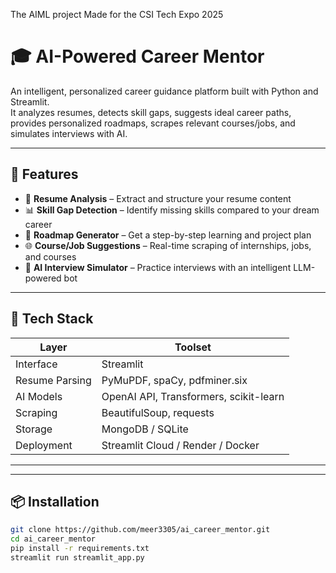 The AIML project Made for the CSI Tech Expo 2025

# 🎓 AI-Powered Career Mentor

An intelligent, personalized career guidance platform built with Python and Streamlit.  
It analyzes resumes, detects skill gaps, suggests ideal career paths, provides personalized roadmaps, scrapes relevant courses/jobs, and simulates interviews with AI.

---

## 🚀 Features

- 📄 **Resume Analysis** – Extract and structure your resume content
- 📊 **Skill Gap Detection** – Identify missing skills compared to your dream career
- 🧭 **Roadmap Generator** – Get a step-by-step learning and project plan
- 🌐 **Course/Job Suggestions** – Real-time scraping of internships, jobs, and courses
- 🤖 **AI Interview Simulator** – Practice interviews with an intelligent LLM-powered bot

---

## 🧰 Tech Stack

| Layer        | Toolset                             |
|--------------|-------------------------------------|
| Interface    | Streamlit                           |
| Resume Parsing | PyMuPDF, spaCy, pdfminer.six      |
| AI Models    | OpenAI API, Transformers, scikit-learn |
| Scraping     | BeautifulSoup, requests             |
| Storage      | MongoDB / SQLite                    |
| Deployment   | Streamlit Cloud / Render / Docker   |

---

---

## 📦 Installation

```bash
git clone https://github.com/meer3305/ai_career_mentor.git
cd ai_career_mentor
pip install -r requirements.txt
streamlit run streamlit_app.py




